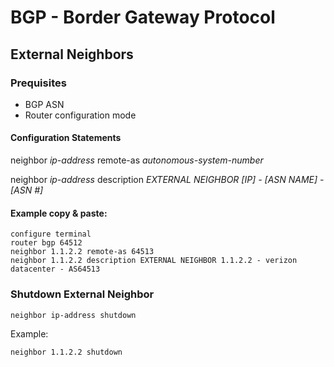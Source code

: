 # BGP - Border Gateway Protocol

## External Neighbors

### Prequisites

* BGP ASN
* Router configuration mode

#### Configuration Statements

neighbor _ip-address_ remote-as _autonomous-system-number_

neighbor _ip-address_ description _EXTERNAL NEIGHBOR [IP] - [ASN NAME] - [ASN #]_

#### Example copy & paste:

```
configure terminal
router bgp 64512
neighbor 1.1.2.2 remote-as 64513
neighbor 1.1.2.2 description EXTERNAL NEIGHBOR 1.1.2.2 - verizon datacenter - AS64513
```

### Shutdown External Neighbor

```
neighbor ip-address shutdown
```

Example:

```
neighbor 1.1.2.2 shutdown
```
